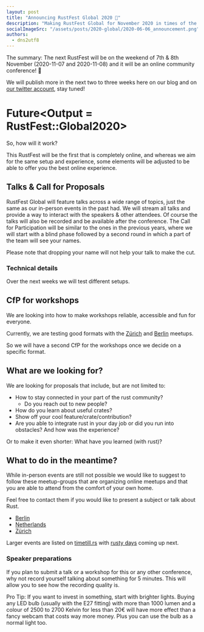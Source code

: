 ```yaml
---
layout: post
title: "Announcing RustFest Global 2020 🎉"
description: "Making RustFest Global for November 2020 in times of the Coronavirus"
socialImageSrc: "/assets/posts/2020-global/2020-06-06_announcement.png"
authors:
  - dns2utf8
---
```


The summary: The next RustFest will be on the weekend of 7th & 8th November (2020-11-07 and 2020-11-08) and it will be an online community conference! 🎉

We will publish more in the next two to three weeks here on our blog and on [our twitter account](https://twitter.com/RustFest), stay tuned!

# Future<Output = RustFest::Global2020>

So, how will it work?

This RustFest will be the first that is completely online, and whereas we aim for the same setup and experience, some elements will be adjusted to be able to offer you the best online experience.

## Talks & Call for Proposals

RustFest Global will feature talks across a wide range of topics, just the same as our in-person events in the past had.
We will stream all talks and provide a way to interact with the speakers & other attendees. Of course the talks will also be recorded and be available after the conference.
The Call for Participation will be similar to the ones in the previous years, where we will start with a blind phase followed by a second round in which a part of the team will see your names.

Please note that dropping your name will not help your talk to make the cut.

### Technical details

Over the next weeks we will test different setups.

## CfP for workshops

We are looking into how to make workshops reliable, accessible and fun for everyone.

Currently, we are testing good formats with the [Zürich](https://www.meetup.com/Rust-Zurich/) and [Berlin](https://berline.rs/) meetups.

So we will have a second CfP for the workshops once we decide on a specific format.

## What are we looking for?

We are looking for proposals that include, but are not limited to:

* How to stay connected in your part of the rust community?
    * Do you reach out to new people?
* How do you learn about useful crates?
* Show off your cool feature/crate/contribution?
* Are you able to integrate rust in your day job or did you run into obstacles? And how was the experience?

Or to make it even shorter: What have you learned (with rust)?
 

## What to do in the meantime?

While in-person events are still not possible we would like to suggest to follow these meetup-groups that are organizing online meetups and that you are able to attend from the comfort of your own home.

Feel free to contact them if you would like to present a subject or talk about Rust.

* [Berlin](https://berline.rs/)
* [Netherlands](https://www.meetup.com/Rust-Nederland/)
* [Zürich](https://www.meetup.com/Rust-Zurich/)

Larger events are listed on [timetill.rs](https://timetill.rs/#/) with [rusty days](https://rusty-days.org/) coming up next.

### Speaker preparations

If you plan to submit a talk or a workshop for this or any other conference, why not record yourself talking about something for 5 minutes.
This will allow you to see how the recording quality is.

Pro Tip: If you want to invest in something, start with brighter lights. 
Buying any LED bulb (usually with the E27 fitting) with more than 1000 lumen and a colour of 2500 to 2700 Kelvin for less than 20€ will have more effect than a fancy webcam that costs way more money.
Plus you can use the bulb as a normal light too.

<!--
<div class="card">
    <div class="imgbox" data-frame="/assets/rf-rainbow-ferris.png">
      <img src="/assets/rf-rainbow-ferris.png" alt="RustFest Logo" class="frame">
    </div>

    <section class="infobox" spellcheck="false" contenteditable="">
      <span class="twitter">Save the date: November 7th & 8th</span>
      <span class="speaker" style="margin-right: -10px;font-size: 27px;">RustFest Global</span>
      <span class="title">An online community conference! 🎉</span>
    </section>

    <footer spellcheck="false" contenteditable="">
        RustFest Global 2020&nbsp; ·&nbsp; Nov. 7.-8., Online, Central Europa Timezone&nbsp; ·&nbsp; 2020.rustfest.eu
    </footer>
  </div>
-->
